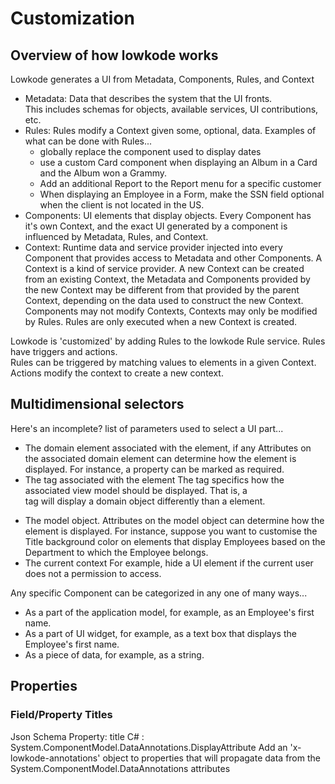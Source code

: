 ﻿# Customization

## Overview of how lowkode works
Lowkode generates a UI from Metadata, Components, Rules, and Context
- Metadata: Data that describes the system that the UI fronts.  
	This includes schemas for objects, available services, UI contributions, etc.
- Rules:  Rules modify a Context given some, optional, data.
	Examples of what can be done with Rules...
	- globally replace the component used to display dates
	- use a custom Card component when displaying an Album in a Card and the Album won a Grammy.
	- Add an additional Report to the Report menu for a specific customer
	- When displaying an Employee in a Form, make the SSN field optional when the client is not located in the US.
- Components: UI elements that display objects.
	Every Component has it's own Context, and the exact UI generated by a component is influenced by Metadata, Rules, and Context.
- Context:  Runtime data and service provider injected into every Component that provides access to Metadata and other Components.
	A Context is a kind of service provider.  A new Context can be created from an existing Context, the Metadata and Components provided by the 
	new Context may be different from that provided by the parent Context, depending on the data used to construct the new Context.
	Components may not modify Contexts, Contexts may only be modified by Rules.
	Rules are only executed when a new Context is created.

Lowkode is 'customized' by adding Rules to the lowkode Rule service.
Rules have triggers and actions.  
Rules can be triggered by matching values to elements in a given Context.
Actions modify the context to create a new context.


## Multidimensional selectors
Here's an incomplete? list of parameters used to select a UI part...
- The domain element associated with the element, if any
	Attributes on the associated domain element can determine how the element is displayed.
	For instance, a property can be marked as required.
- The tag associated with the element
	The tag specifics how the associated view model should be displayed.
	That is, a <Form> tag will display a domain object differently than a <Card> element.
- The model object.
	Attributes on the model object can determine how the element is displayed.
	For instance, suppose you want to customise the Title background color on <Card> elements that 
	display Employees based on the Department to which the Employee belongs.
- The current context
	For example, hide a UI element if the current user does not a permission to access.

Any specific Component can be categorized in any one of many ways...
- As a part of the application model, for example, as an Employee's first name.
- As a part of UI widget, for example, as a text box that displays the Employee's first name.
- As a piece of data, for example, as a string.

## Properties

### Field/Property Titles
Json Schema Property: title
C# : System.ComponentModel.DataAnnotations.DisplayAttribute
Add an 'x-lowkode-annotations' object to properties that will propagate data from the System.ComponentModel.DataAnnotations attributes
	

